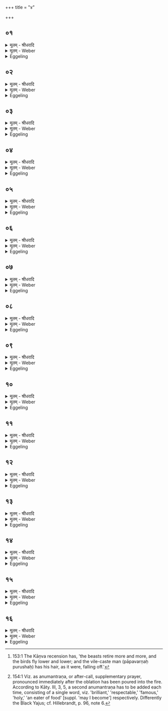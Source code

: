 +++
title = "४"

+++


## ०१
<details><summary>मूलम् - श्रीधरादि</summary>

स वै᳘ समि᳘धो यजति॥  
प्राणा वै᳘ समि᳘धः प्राणा᳘ने᳘वैतत्स᳘मिन्धे प्राणैर्ह्ययं पु᳘रुषः स᳘मिद्धस्त᳘स्मादभि᳘मृशे᳘ति ब्रूयाद्य᳘द्युपतापी स्यात्स य᳘द्युष्णः स्या᳘दैव ता᳘वच्छᳫँ᳭सेत स᳘मिद्धो हि स ता᳘वद्भ᳘वति य᳘द्यु शीतः स्यान्ना᳘शᳫँ᳭सेत त᳘त्प्राणा᳘ने᳘वास्मिन्नेत᳘द्दधाति त᳘स्मात्समि᳘धो यजति॥
</details>

<details><summary>मूलम् - Weber</summary>

स वै᳘ समि᳘धो यजति॥  
प्राणा वै᳘ समि᳘धः प्राणा᳘नेॗवैतत्स᳘मिन्द्धे प्राणैर्ह्य᳘यम् पु᳘रुषः स᳘मिद्धस्त᳘स्मादभि᳘मृषे᳘ति ब्रूयाद्य᳘द्युपतापी स्यात्स य᳘द्युष्णः स्याॗदैव ता᳘वछंसेत स᳘मिद्धो हि स ता᳘वद्भ᳘वति य᳘द्यु शीतः स्यान्ना᳘शंसेत त᳘त्प्राणा᳘नेॗवास्मिन्नेत᳘द्दधाति त᳘स्मात्समि᳘धो यजति॥
</details>

<details><summary>Eggeling</summary>

1. He (accordingly) pronounces the offering-prayer to the Samidhs (kindling-sticks). The Samidhs (kindlers), doubtless, are the breaths (vital airs), and he thereby kindles the breaths; for this man (the sacrificer) is kindled (animated) by his breaths: hence if he (the sacrificer) be burning (with fever, &c.), he (the Adhvaryu) will say, 'Stroke (thyself)!' If he be hot, then one may feel confident, for then he is kindled; and if he be cold, then one need hope no longer. Thus he thereby puts the breaths into him: this is the reason why he pronounces the prayer to the Samidhs.
</details>

## ०२
<details><summary>मूलम् - श्रीधरादि</summary>

(त्य᳘) अ᳘थ त᳘नून᳘पातं यजति॥  
रे᳘तो वै त᳘नून᳘पाद्रे᳘त ऽए᳘वैत᳘त्सिञ्चति त᳘स्मात्त᳘नून᳘पातं यजति॥
</details>

<details><summary>मूलम् - Weber</summary>

अ᳘थ त᳘नून᳘पातं यजति॥  
रे᳘तो वै त᳘नून᳘पाद्रे᳘त एॗवैत᳘त्सिञ्चति त᳘स्मात्त᳘नून᳘पातं यजति॥
</details>

<details><summary>Eggeling</summary>

2. He then pronounces the offering-prayer to Tanūnapāt. Tanūnapāt, doubtless, is seed; hence he thereby casts seed: this is why he pronounces the prayer to Tanūnapāt.
</details>

## ०३
<details><summary>मूलम् - श्रीधरादि</summary>

(त्य) अथे᳘डो यजति॥  
प्रजा वा ऽइ᳘डो यदा वै रे᳘तः सिक्तं᳘ प्रजा᳘यते᳘ ऽथ त᳘दीडित᳘मिवा᳘न्नमिच्छ᳘मानं चरति त᳘त्प्रै᳘वैत᳘ज्जनयति त᳘स्मादि᳘डो यजति॥
</details>

<details><summary>मूलम् - Weber</summary>

अथे᳘डो यजति॥  
प्रजा घा इ᳘डो यदा वै रे᳘तः सिक्तं᳘ प्रजा᳘यते᳘ ऽथ त᳘दीडित᳘मिवा᳘न्नमिछ᳘मानं चरति तॗत्प्रैॗवैत᳘ज्जनयति त᳘स्मादि᳘डो यजति॥
</details>

<details><summary>Eggeling</summary>

3. He then pronounces the offering-prayer to the Iḍs. The Iḍs, doubtless, are offspring; when the seed thus cast springs into life, then it moves about in quest of food, as it were, praising (īḍ). Hence he thereby makes him (the sacrificer) propagate offspring: this is the reason why he, pronounces the prayer to the Iḍs.
</details>

## ०४
<details><summary>मूलम् - श्रीधरादि</summary>

(त्य᳘) अ᳘थ बर्हि᳘र्यजति॥  
भूमा वै᳘ बर्हि᳘र्भूमा᳘नमे᳘वैतत्प्र᳘जनयति त᳘स्माद्बर्हि᳘र्यजति॥
</details>

<details><summary>मूलम् - Weber</summary>

अ᳘थ बर्हि᳘र्यजति॥  
भूमा वै᳘ बर्हि᳘र्भूमा᳘नमेॗवैतत्प्र᳘जनयति त᳘स्माद्बर्हि᳘र्यजति॥
</details>

<details><summary>Eggeling</summary>

4. He then pronounces the offering-prayer to the Barhis. The barhis, doubtless, means abundance, hence he thereby produces an abundance: this is why he pronounces the prayer to the barhis.
</details>

## ०५
<details><summary>मूलम् - श्रीधरादि</summary>

(त्य᳘) अ᳘थ स्वा᳘हास्वाहे᳘ति यजति॥  
हेमन्तो वा᳘ ऽऋतूना᳘ᳫं᳘स्वाहाकारो᳘ हेमन्तो᳘ हीमाः᳘ प्रजाः स्वं व्व᳘शमुपन᳘यते त᳘स्माद्धे᳘मन्म्ला᳘यन्त्यो᳘षधयः प्र व᳘नस्प᳘तीनां पलाशा᳘नि मुच्यन्ते प्रतितिरा᳘मिव व्व᳘याᳫंसि भवन्त्यधस्तरा᳘मिव व्व᳘याᳫंसि पतन्ति व्वि᳘पतितलोमेव पापः पु᳘रुषो भवति हेमन्तो᳘ हीमाः᳘ प्रजाः स्वं व्व᳘शमुपन᳘यते स्वी᳘ ह वै तम᳘र्द्धं कुरुते श्रि᳘ये ऽन्ना᳘द्याय य᳘स्मिन्न᳘र्द्धे भ᳘वति य᳘ ऽएव᳘मेतद्वे᳘द॥
</details>

<details><summary>मूलम् - Weber</summary>

अ᳘थ स्वा᳘हा-स्वाहे᳘ति यजति॥  
हेमन्तो वा᳘ ऋतूना᳘ᳫं᳘ स्वाहाकारो᳘ हेमन्तोॗ हीमाः᳘ प्रजाः स्वं व᳘शमुपन᳘यते त᳘स्माद्धे᳘मन्म्ला᳘यन्त्यो᳘षधयः प्र व᳘नस्प᳘तीनाम् पलाशा᳘नि मुच्यन्ते प्रतितिरा᳘मिव व᳘यांसि भवन्त्यधस्तरा᳘मिव व᳘यांसि पतन्ति विपतितलोमेव पापः पु᳘रुषो भवति हेमन्तोॗ हीमाः᳘ प्रजाः स्वं व᳘शमुपन᳘यते स्वा᳘ह वै तम᳘र्धं कुरुते श्रिॗये ऽन्ना᳘द्याय य᳘स्मिन्न᳘र्धे भ᳘वति य᳘ एव᳘मेतद्वे᳘द॥
</details>

<details><summary>Eggeling</summary>

5. He then pronounces the offering-prayer with 'Svāhā! Svāhā!' The Svāhā-call, indeed, is what the winter is among the seasons; for the winter subjects these creatures to its will: hence in winter the plants wither, and the leaves fall off the trees; the birds retire more and more, and fly lower and lower; and the wicked man has his hair, as it were, falling off [^egg_365]; for the winter subjects these creatures to its will. And, verily, he who knows this, makes that locality wherein he lives, his own, for his own happiness and supply of food.

[^egg_365]: 153:1 The Kāṇva recension has, 'the beasts retire more and more, and the birds fly lower and lower; and the vile-caste man (pāpavarṇaḥ purushaḥ) has his hair, as it were, falling off.'
</details>

## ०६
<details><summary>मूलम् - श्रीधरादि</summary>

देवा᳘श्च वा ऽअ᳘सुराश्च॥  
(श्चो) उभ᳘ये प्राजापत्याः᳘ पस्पृधिरे ते᳘ दण्डैर्ध᳘नुर्भिर्न᳘ व्यजयन्त ते हा᳘व्विजयमाना ऽऊचुर्ह᳘न्त व्वा᳘च्येव ब्र᳘ह्मन्विजि᳘गीषामहै स यो᳘ नो व्वा᳘चं व्या᳘त्दृतां मिथुने᳘न᳘ नानुनिक्रा᳘मात्स स᳘र्व्वं प᳘राजयाता ऽअ᳘थ सर्व्वमि᳘तरे जयानि᳘ति तथे᳘ति देवा᳘ ऽअब्रुवंस्ते᳘ देवा ऽइ᳘न्द्रमब्रुवन्व्या᳘हरे᳘ति॥
</details>

<details><summary>मूलम् - Weber</summary>

देवा᳘श्च वा अ᳘सुराश्च॥  
उभ᳘ये प्राजापत्याः᳘ पस्पृधिरे ते᳘ दण्डैर्ध᳘नुर्भिर्न व्य᳘जयन्त ते हा᳘विजयमाना ऊचुर्ह᳘न्त वाॗच्येव ब्र᳘ह्मन्विजि᳘गीषामहै स यो᳘ नो वा᳘चं व्या᳘हृताम् मिथुने᳘नॗ नानुनिक्रा᳘मात्स स᳘र्वम् प᳘राजयाता अ᳘थ स᳘र्वमि᳘तरे जयानि᳘ति तथेति देवा᳘ अब्रुवंस्ते᳘ देवा इ᳘न्द्रमब्रुवन्व्या᳘हरे᳘ति॥
</details>

<details><summary>Eggeling</summary>

6. The gods and the Asuras, both of them sprung from Prajāpati, were once contending for superiority. With staves and bows neither party were able to overcome the other. Neither of them having gained the victory, they (the Asuras) said, 'Well then, let us try to overcome one another by speech, by sacred writ (brahman)! He who cannot follow up our uttered speech by (making up) a pair, shall be defeated and lose everything, and the other party

shall win everything!' The gods replied, 'So be it!' The gods said to Indra, 'Speak thou!'
</details>

## ०७
<details><summary>मूलम् - श्रीधरादि</summary>

स ऽइ᳘न्द्रो ऽब्रवीत्॥  
(दे᳘) ए᳘को ममत्य᳘थास्मा᳘कमेकेती᳘तरे ऽब्रुवंस्त᳘दु त᳘न्मिथुन᳘मे᳘वाविन्दन्मिथुनᳫं ह्ये᳘कश्चै᳘का च॥
</details>

<details><summary>मूलम् - Weber</summary>

स इ᳘न्द्रो ऽब्रवीत्॥  
ए᳘को ममत्य᳘थास्मा᳘कमेकेती᳘तरे ऽब्रुवंस्त᳘दु त᳘न्मिथुन᳘मेॗवाविन्दन्मिथुनᳫं ह्ये᳘कश्चै᳘का च॥
</details>

<details><summary>Eggeling</summary>

7. Indra said, 'One (eka, m., unus) for me!' The others then said, 'One (ekā, f., una) for us!' and thus found that (desired) pair, for eka (unus) and ekā (una) make a pair.
</details>

## ०८
<details><summary>मूलम् - श्रीधरादि</summary>

द्वौ᳘ ममेती᳘न्द्रो ऽब्रवीत्॥  
(द᳘) अ᳘थास्मा᳘कं द्वे ऽइती᳘तरे ऽब्रुवंस्त᳘दु त᳘न्मिथुन᳘मे᳘वाविन्दन्मिथुनᳫँ᳭ हि द्वौ᳘ च द्वे᳘ च॥
</details>

<details><summary>मूलम् - Weber</summary>

द्वौ᳘ ममेती᳘न्द्रो ऽब्रवीत्॥  
अ᳘थास्मा᳘कं द्वे इती᳘तरे ऽब्रुवंस्त᳘दु त᳘न्मिथुन᳘मेॗवाविन्दन्मिथुनᳫ हि द्वौ᳘ च द्वे᳘ च॥
</details>

<details><summary>Eggeling</summary>

8. Indra said, 'Two (dvau, m., duo) for me!' The others then said, 'Two (dve, f., duae) for us!' and thus found that pair, for dvau (duo) and dve (duae) make a pair.
</details>

## ०९
<details><summary>मूलम् - श्रीधरादि</summary>

त्र᳘यो ममेती᳘न्द्रो ऽब्रवीत्॥  
(द᳘) अ᳘थास्मा᳘कं तिस्र ऽइती᳘तरे ऽब्रुवंस्त᳘दु त᳘न्मिथुन᳘मे᳘वाविन्दन्मिथुनᳫं हि त्र᳘यश्च तिस्र᳘श्च॥
</details>

<details><summary>मूलम् - Weber</summary>

त्र᳘यो ममेती᳘न्द्रो ऽब्रवीत्॥  
अ᳘थास्मा᳘कं तिस्र इती᳘तरे ऽब्रुवंस्त᳘दु त᳘न्मिथुन᳘मेॗवाविन्दन्मिथुनᳫं हि त्र᳘यश्च तिस्र᳘श्च॥
</details>

<details><summary>Eggeling</summary>

9. Indra said, 'Three (trayaḥ, m.) for me!' The others then said, 'Three (tisraḥ, f.) for us!' and thus found that pair, for trayaḥ. and tisraḥ make a pair.
</details>

## १०
<details><summary>मूलम् - श्रीधरादि</summary>

चत्वा᳘रो ममेती᳘न्द्रो ऽब्रवीत्॥  
(द᳘) अ᳘थास्मा᳘कं च᳘तस्र ऽइती᳘तरे ऽब्रुवंस्त᳘दु त᳘न्मिथुन᳘मे᳘वाविन्दन्मिथुनᳫं हि᳘ चत्वा᳘रश्च च᳘तस्रश्च॥
</details>

<details><summary>मूलम् - Weber</summary>

चत्वा᳘रो ममेती᳘न्द्रो ऽब्रवीत्॥  
अ᳘थास्मा᳘कं च᳘तस्र इती᳘तरे ऽब्रुवंस्त᳘दु त᳘न्मिथुन᳘मेॗवाविन्दन्मिथुनᳫं हि᳘ चत्वा᳘रश्च च᳘तस्रश्च॥
</details>

<details><summary>Eggeling</summary>

10. Indra said, 'Four (catvāraḥ, m.) for me!' The others then said, 'Four (catasraḥ, f.) for us!' and thus found that pair, for catvāraḥ and catasraḥ make a pair.
</details>

## ११
<details><summary>मूलम् - श्रीधरादि</summary>

प᳘ञ्च ममेती᳘न्द्रो ऽब्रवीत्॥  
(त्त᳘) त᳘त इ᳘तरे मिथु᳘नं नाविन्द᳘न्नो ह्य᳘त ऽऊर्द्धं᳘ मिथुनम᳘स्ति प᳘ञ्च-पञ्चे᳘ति᳘ ह्ये᳘वैत᳘दुभ᳘यं भ᳘वति ततो᳘ ऽसुराः स᳘र्व्वं प᳘राजयन्त स᳘र्व्वस्माद्देवा ऽअ᳘सुरानजयन्त्स᳘र्व्वस्मात्सपत्नान᳘सुरान्नि᳘रभजन्॥
</details>

<details><summary>मूलम् - Weber</summary>

प᳘ञ्च ममेती᳘न्द्रो ऽब्रवीत्॥  
त᳘त इ᳘तरे मिथुॗनं नाविन्दॗन्नो ह्य᳘त ऊर्ध्वं᳘ मिथुनम᳘स्ति प᳘ञ्च-पञ्चे᳘तिॗ ह्येॗवैत᳘दुभ᳘यम् भ᳘वति ततो᳘ ऽसुराः स᳘र्वम् प᳘राजयन्त स᳘र्वस्माद्देवा अ᳘सुरानजयन्त्स᳘र्वस्मात्सप᳘त्नान᳘सुरान्नि᳘रभजन्॥
</details>

<details><summary>Eggeling</summary>

11. Indra said, 'Five (pañca, m. f., quinque) for me!' Then the others found no pair, for after that (numeral four) there is no pair, for then both (masculine and feminine) are pañca. Thereupon the Asuras were defeated and lost everything, and the gods won everything from the Asuras, and stripped their rivals, the Asuras, of everything.
</details>

## १२
<details><summary>मूलम् - श्रीधरादि</summary>

(जंस्त᳘) त᳘स्मात्प्रथमे᳘ प्रयाज᳘ ऽइष्टे᳘ ब्रूयात्॥  
(दे᳘) ए᳘को ममेत्ये᳘का त᳘स्य य᳘महं द्वेष्मी᳘ति य᳘द्यु न᳘ द्विष्या᳘द्यो ऽस्मान्द्वे᳘ष्टि य᳘ञ्च व्वयं᳘ द्विष्म ऽइ᳘ति ब्रूयात्॥
</details>

<details><summary>मूलम् - Weber</summary>

त᳘स्मात्प्रथमे प्रयाज᳘ इष्टे᳘ ब्रूयात्॥  
ए᳘को ममेत्ये᳘का त᳘स्य य᳘महं द्वेष्मी᳘ति य᳘द्यु न᳘ द्विष्याॗद्यो ऽस्मान्द्वे᳘ष्टि यं᳘ च वयं᳘ द्विष्म इ᳘ति ब्रूयात्॥
</details>

<details><summary>Eggeling</summary>

12. For this reason let him (the sacrificer) say [^egg_366], when the first fore-offering has been performed, 'One (eka) for me!' and 'One (ekā) for him whom

[^egg_366]: 154:1 Viz. as anumantraṇa, or after-call, supplementary prayer, pronounced immediately after the oblation has been poured into the fire. According to Kāty. III, 3, 5, a second anumantraṇa has to be added each time, consisting of a single word, viz. 'brilliant,' 'respectable,' 'famous,' 'holy,' 'an eater of food' [suppl. 'may I become'] respectively. Differently the Black Yajus; cf. Hillebrandt, p. 96, note 6.

we hate!' And if he should not hate any one, let him say, 'who hates us and whom we hate!'
</details>

## १३
<details><summary>मूलम् - श्रीधरादि</summary>

(द्वौ) द्वौ ममे᳘ति द्विती᳘ये प्रयाजे॥  
द्वे त᳘स्य᳘ यो ऽस्मान्द्वे᳘ष्टि य᳘ञ्च व्वयं᳘ द्विष्म इ᳘ति॥
</details>

<details><summary>मूलम् - Weber</summary>

द्वौ ममे᳘ति द्विती᳘ये प्रयाजे᳟॥  
द्वे त᳘स्यॗ यो ऽस्मान्द्वे᳘ष्टि यं᳘ च वयं᳘ द्विष्म इ᳘ति॥
</details>

<details><summary>Eggeling</summary>

13. With the second fore-offering, 'Two (dvau) for me!' and 'Two (dve) for him who hates us and whom we hate!'
</details>

## १४
<details><summary>मूलम् - श्रीधरादि</summary>

त्र᳘यो ममे᳘ति तृती᳘ये प्रयाजे᳘॥  
तिस्रस्त᳘स्य᳘ यो ऽस्मान्द्वे᳘ष्टि य᳘ञ्च व्वयं᳘ द्विष्म ऽइ᳘ति॥
</details>

<details><summary>मूलम् - Weber</summary>

त्र᳘यो ममे᳘ति तृती᳘ये प्रयाजे᳟॥  
तिस्रस्त᳘स्यॗ यो ऽस्मान्द्वे᳘ष्टि यं᳘ च वयं᳘ द्विष्म इ᳘ति॥
</details>

<details><summary>Eggeling</summary>

14. With the third fore-offering, 'Three (trayaḥ) for me!' and 'Three (tisraḥ) for him who hates us and whom we hate!'
</details>

## १५
<details><summary>मूलम् - श्रीधरादि</summary>

चत्वा᳘रो ममे᳘ति चतुर्थे᳘ प्रयाजे॥  
च᳘तस्रस्त᳘स्य᳘ यो ऽस्मान्द्वेष्टि य᳘ञ्च व्वयं᳘ द्विष्म ऽइ᳘ति॥
</details>

<details><summary>मूलम् - Weber</summary>

चत्वा᳘रो ममे᳘ति चतुर्थे᳘ प्रयाजे᳟॥  
च᳘तस्रस्त᳘स्यॗ यो ऽस्मान्द्वेस्टि यं᳘च वयं᳘ द्विष्म इ᳘ति॥
</details>

<details><summary>Eggeling</summary>

15. With the fourth fore-offering, 'Four (katvāraḥ) for me!' and 'Four (catasraḥ) for him who hates us and whom we hate!'
</details>

## १६
<details><summary>मूलम् - श्रीधरादि</summary>

प᳘ञ्च ममे᳘ति पञ्चमे᳘ प्रयाजे॥  
न त᳘स्य कि᳘ञ्चन᳘ यो ऽस्मान्द्वे᳘ष्टि य᳘ञ्च व्वयं᳘ द्विष्म ऽइ᳘ति स प᳘ञ्च-पञ्चे᳘त्येव भ᳘वन्प᳘राभवति त᳘थास्य स᳘र्व्ँ वᳫ᳭सं᳘वृङ्क्ते स᳘र्व्वस्मात्सप᳘त्नान्नि᳘र्भजति य᳘ ऽएव᳘मेतद्वे᳘द॥
</details>
<details><summary>मूलम् - Weber</summary>

प᳘ञ्च ममे᳘ति पञ्चमे प्रयाजे᳟॥  
न त᳘स्य किं᳘ चनॗ यो ऽस्मान्द्वे᳘ष्टि यं᳘ च वयं᳘ द्विष्म इ᳘ति स प᳘ञ्च-पञ्चे᳘त्येव भ᳘वन्प᳘राभवति त᳘थास्य स᳘र्वᳫं सं᳘वृङ्क्ते स᳘र्वस्मात्सप᳘त्नान्नि᳘र्भजति य᳘ एव᳘मेतद्वे᳘द॥
</details>
<details><summary>Eggeling</summary>

16. With the fifth fore-offering, 'Five (pañca) for me!' and 'Nothing for him who hates us and whom we hate!' For, there being 'five' to five,' he (the enemy) is defeated, and whoever knows this, appropriates to himself everything that belongs to that (enemy of his), strips his enemies of everything.
</details>

